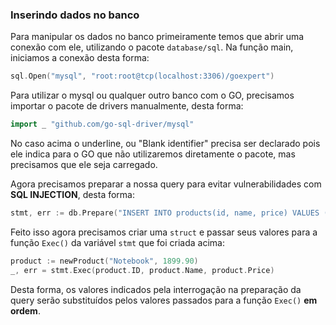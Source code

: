 ### Inserindo dados no banco

Para manipular os dados no banco primeiramente temos que abrir uma conexão com ele, utilizando o pacote `database/sql`.
Na função main, iniciamos a conexão desta forma:

```GO
sql.Open("mysql", "root:root@tcp(localhost:3306)/goexpert")
```

Para utilizar o mysql ou qualquer outro banco com o GO, precisamos importar o pacote de drivers manualmente, desta
forma:

```GO
import _ "github.com/go-sql-driver/mysql"
```

No caso acima o underline, ou "Blank identifier" precisa ser declarado pois ele indica para o GO que não utilizaremos
diretamente o pacote, mas precisamos que ele seja carregado.

Agora precisamos preparar a nossa query para evitar vulnerabilidades com **SQL INJECTION**, desta forma:

```GO
stmt, err := db.Prepare("INSERT INTO products(id, name, price) VALUES (?, ?, ?)")
```

Feito isso agora precisamos criar uma `struct` e passar seus valores para a função `Exec()` da variável `stmt` que foi
criada acima:

```GO
product := newProduct("Notebook", 1899.90)
_, err = stmt.Exec(product.ID, product.Name, product.Price)
```

Desta forma, os valores indicados pela interrogação na preparação da query serão substituídos pelos valores passados
para a função `Exec()` **em ordem**.